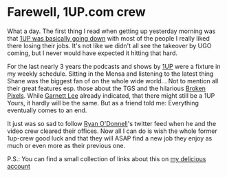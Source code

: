 # Farewell, 1UP.com crew

What a day. The first thing I read when getting up yesterday morning was that [1UP was basically going down](http://www.joystiq.com/2009/01/06/assessing-the-damage-at-1up/) with most of the people I really liked there losing their jobs. It's not like we didn't all see the takeover by UGO coming, but I never would have expected it hitting that hard. 

For the last nearly 3 years the podcasts and shows by [1UP](http://1up.com) were a fixture in my weekly schedule. Sitting in the Mensa and listening to the latest thing Shane was the biggest fan of on the whole wide world... Not to mention all their great features esp. those about the TGS and the hilarious [Broken Pixels](http://www.1up.com/do/feature?cId=3158497). While [Garnett Lee](http://twitter.com/GarnettLee/status/1101245922) already indicated, that there might still be a 1UP Yours, it hardly will be the same. But as a friend told me: Everything eventually comes to an end.

It just was so sad to follow [Ryan O'Donnell](http://twitter.com/ryanodonnell)'s twitter feed when he and the video crew cleared their offices. Now all I can do is wish the whole former 1up-crew good luck and that they will ASAP find a new job they enjoy as much or even more as their previous one.

P.S.: You can find a small collection of links about this on [my delicious account](http://delicious.com/zeroK/1upexodus)